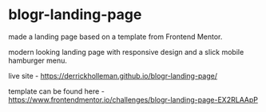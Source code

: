 # blogr-landing-page
made a landing page based on a template from Frontend Mentor.

modern looking landing page with responsive design and a slick mobile hamburger menu.  

live site - https://derrickholleman.github.io/blogr-landing-page/

template can be found here - https://www.frontendmentor.io/challenges/blogr-landing-page-EX2RLAApP
